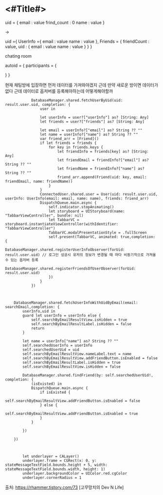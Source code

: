 #  <#Title#>


uid  = {
    email : value
    frind_count : 0
    name : value
}

->

uid ={
     UserInfo ={
    email : value
    name : value
    },
    Friends = {
        friendCount : value,
        uid : {
        email : value
        name : value
        }
    } 
}


chating room 

autoid = {
    participants = {
        
}
}


현재
채팅방에 입장하면
먼저 데이터를 가져와야겠지
근데 만약 새로운 방이면 데이터가 없다
근데 데이터로 옵저버를 등록해야하는데
어떻게해야할까


                DatabaseManager.shared.fetchUserByUid(uid: result.user.uid, completion: {
                    user in
                    
                    let userInfo = user?["userInfo"] as? [String: Any]
                    let friends = user?["friends"] as? [String: Any]
                    
                    let email = userInfo?["email"] as? String ?? ""
                    let name = userInfo?["name"] as? String ?? ""
                    var friend_arr = [Friend]()
                    if let friends = friends {
                        for key in friends.keys {
                            let friendInfo = friends[key] as? [String: Any]
                            let friendEmail = friendInfo?["email"] as? String ?? ""
                            let friendName = friendInfo?["name"] as? String ?? ""
                            friend_arr.append(Friend(uid: key, email: friendEmail, name: friendName))
                        }
                    }
                    ConnectedUser.shared.user = User(uid: result.user.uid, userInfo: UserInfo(email: email, name: name), friends: friend_arr)
                    DispatchQueue.main.async {
                        self.indicator.stopAnimating()
                        let storyboard = UIStoryboard(name: "TabbarViewController", bundle: nil)
                        let TabbarVC = storyboard.instantiateViewController(withIdentifier: "TabbarViewController")
                        TabbarVC.modalPresentationStyle = .fullScreen
                        self.present(TabbarVC, animated: true,completion: {
                            DatabaseManager.shared.registerUserInfoObserver(forUid: result.user.uid) // 로그인 성공시 유저의 정보가 변경될 때 마다 비동기적으로 가져올 수 있는 옵저버 등록
                            DatabaseManager.shared.registerFriendsOfUserObserver(forUid: result.user.uid)
                        })
                    }
                })



        DatabaseManager.shared.fetchUserInfoWithUidByEmail(email: searchEmail,completion: {
            userInfo,uid in
            guard let userInfo = userInfo else {
                self.searchByEmailResultView.isHidden = true
                self.searchByEmailResultLabel.isHidden = false
                return
            }
            
            let name = userInfo["name"] as? String ?? ""
            self.searchedUserInfo = userInfo
            self.searchedUserUid = uid
            self.searchByEmailResultView.nameLabel.text = name
            self.searchByEmailResultView.addFriendButton.isEnabled = false
            self.searchByEmailResultLabel.isHidden = true
            self.searchByEmailResultView.isHidden = false
            
            DatabaseManager.shared.findFriend(by: self.searchedUserUid!, completion: {
                (isExisted) in
                DispatchQueue.main.async {
                    if isExisted {
                        self.searchByEmailResultView.addFriendButton.isEnabled = false
                    } else {
                        self.searchByEmailResultView.addFriendButton.isEnabled = true
                    }
                }
                
            })
            
        })



            let underlayer = CALayer()
            underlayer.frame = CGRect(x: 0, y: stateMessageTextField.bounds.height + 5, width: stateMessageTextField.bounds.width, height: 1)
            underlayer.backgroundColor = UIColor.red.cgColor
            underlayer.cornerRadius = 1




출처: https://rhammer.tistory.com/73 [고무망치의 Dev N Life]






